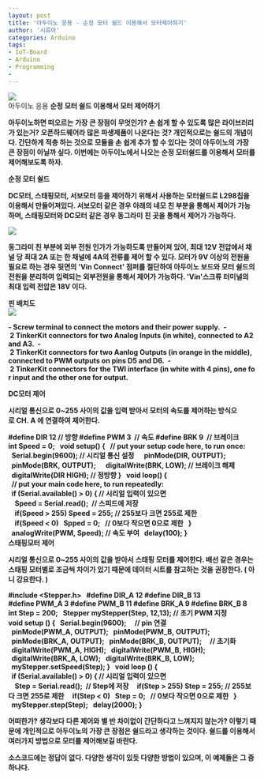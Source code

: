 ```yaml
---
layout: post
title: '아두이노 응용 - 순정 모터 쉴드 이용해서 모터제어하기'
author: '시류아'
categories: Arduino
tags:
- IoT-Board
- Arduino
- Programming
-
---
```



<script> location.href='https://cafe.naver.com/develoid/776068' ; </script>

<div>
 <div>
  <img src="https://dthumb-phinf.pstatic.net/?src=%22http%3A%2F%2Fblogfiles.naver.net%2FMjAxNzAxMThfNDMg%2FMDAxNDg0NzQxODQyNjc4.RDeJPAuU8RnaiE4JDoF0CaHEoJ3_9JKSZALo-yj1KIcg.DHzzCBh3ICsUxoH91wpNcekoaQoVQVKUkru6erk1bacg.JPEG.searphiel9%2Farduino_logo.jpg%22&amp;type=cafe_wa740">
 </div>
</div>
<div>
 <div>
  <div>
   아두이노 응용
   <b>순정 모터 쉴드 이용해서 모터 제어하기
  </div>
 </div>
</div>
<div>
 <p>아두이노하면 떠오르는 가장 큰 장점이 무엇인가? 손 쉽게 할 수 있도록 많은 라이브러리가 있는거? 오픈하드웨어라 많은 파생제품이 나온다는 것? 개인적으로는 쉴드의 개념이다. 간단하게 적층 하는 것으로 모듈을 손 쉽게 추가 할 수 있다는 것이 아두이노의 가장 큰 장점이 아닐까 싶다. 이번에는 아두이노에서 나오는 순정 모터쉴드를 이용해서 모터를 제어해보도록 하자.</p>
</div>
<div>
 <div>
  <div></div>
 </div>
</div>
<div>
 <div>
  <div>
   순정 모터 쉴드
  </div>
 </div>
</div>
<div>
 <p>DC모터, 스태핑모터, 서보모터 등을 제어하기 위해서 사용하는 모터쉴드로 L298칩을 이용해서 만들어져있다. 서보모터 같은 경우 아래의 네모 친 부분을 통해서 제어가 가능하며, 스태핑모터와 DC모터 같은 경우 동그라미 친 곳을 통해서 제어가 가능하다.</p>
</div>
<div>
 <div>
  <img src="https://dthumb-phinf.pstatic.net/?src=%22http%3A%2F%2Fblogfiles.naver.net%2FMjAxNzAxMThfMTE2%2FMDAxNDg0NzQyMDAzMzgz.pl0MQU_phiC_9H_2Al_GCzgIdHaxRQJp-M41vIYQ42Ug.MsP69N_0usBAbGHG9jXg2p3J_TRXrNSdg4LKgZruULgg.PNG.searphiel9%2F1.png%22&amp;type=cafe_wa740">
 </div>
</div>
<div>
 <p>동그라미 친 부분에 외부 전원 인가가 가능하도록 만들어져 있어, 최대 12V 전압에서 채널 당 최대 2A 또는 한 채널에 4A의 전류를 제어 할 수 있다. 모터가 9V 이상의 전원을 필요로 하는 경우 뒷면의 'Vin Connect' 점퍼를 절단하여 아두이노 보드와 모터 쉴드의 전원을 분리하여 입력되는 외부전원을 통해서 제어가 가능하다. 'Vin'스크류 터미널의 최대 입력 전압은 18V 이다.</p>
</div>
<div>
 <div>
  <div></div>
 </div>
</div>
<div>
 <div>
  <div>
   핀 배치도
  </div>
 </div>
</div>
<div>
 <div>
  <img src="https://dthumb-phinf.pstatic.net/?src=%22http%3A%2F%2Fblogfiles.naver.net%2FMjAxNzAxMThfMjMy%2FMDAxNDg0NzQyNzk2MDM1.44AGE_Q9-dNdHoOAu3YtaF4vJwnsHXSkUyaV-L5eEz8g.4QeWjpCZYHC_3en4kM09-zT3rVIea5Fd7SKQqB4KTSUg.PNG.searphiel9%2F2.PNG%22&amp;type=cafe_wa740">
 </div>
</div>
<div>
 <p>-&nbsp;Screw&nbsp;terminal&nbsp;to&nbsp;connect&nbsp;the&nbsp;motors&nbsp;and&nbsp;their&nbsp;power&nbsp;supply.&nbsp; <b>-&nbsp;2&nbsp;TinkerKit&nbsp;connectors&nbsp;for&nbsp;two&nbsp;Analog&nbsp;Inputs&nbsp;(in&nbsp;white),&nbsp;connected&nbsp;to&nbsp;A2&nbsp;and&nbsp;A3.&nbsp; <b>-&nbsp;2&nbsp;TinkerKit&nbsp;connectors&nbsp;for&nbsp;two&nbsp;Aanlog&nbsp;Outputs&nbsp;(in&nbsp;orange&nbsp;in&nbsp;the&nbsp;middle),&nbsp;connected&nbsp;to&nbsp;PWM&nbsp;outputs&nbsp;on&nbsp;pins&nbsp;D5&nbsp;and&nbsp;D6.&nbsp; <b>-&nbsp;2&nbsp;TinkerKit&nbsp;connectors&nbsp;for&nbsp;the&nbsp;TWI&nbsp;interface&nbsp;(in&nbsp;white&nbsp;with&nbsp;4&nbsp;pins),&nbsp;one&nbsp;for&nbsp;input&nbsp;and&nbsp;the&nbsp;other&nbsp;one&nbsp;for&nbsp;output.</p>
</div>
<div>
 <div>
  <div></div>
 </div>
</div>
<div>
 <div>
  <div>
   DC모터 제어
  </div>
 </div>
</div>
<div>
 <p>시리얼&nbsp;통신으로&nbsp;0~255&nbsp;사이의&nbsp;값을&nbsp;입력&nbsp;받아서&nbsp;모터의&nbsp;속도를&nbsp;제어하는&nbsp;방식으로&nbsp;CH.&nbsp;A&nbsp;에&nbsp;연결하여&nbsp;제어한다.&nbsp;</p>
</div>
<div>
 <div>
  <div>
   #define&nbsp;DIR&nbsp;12&nbsp;//&nbsp;방향
   <b>#define&nbsp;PWM&nbsp;3&nbsp;&nbsp;//&nbsp;속도
   <b>#define&nbsp;BRK&nbsp;9&nbsp;&nbsp;//&nbsp;브레이크
   <b>&nbsp;
   <b>int&nbsp;Speed&nbsp;=&nbsp;0;
   <b>&nbsp;
   <b>void&nbsp;setup()&nbsp;{
   <b>&nbsp;&nbsp;//&nbsp;put&nbsp;your&nbsp;setup&nbsp;code&nbsp;here,&nbsp;to&nbsp;run&nbsp;once:
   <b>&nbsp;&nbsp;Serial.begin(9600);&nbsp;//&nbsp;시리얼&nbsp;통신&nbsp;설정
   <b>&nbsp;&nbsp;
   <b>&nbsp;&nbsp;pinMode(DIR,&nbsp;OUTPUT);
   <b>&nbsp;&nbsp;pinMode(BRK,&nbsp;OUTPUT);
   <b>&nbsp;&nbsp;
   <b>&nbsp;&nbsp;digitalWrite(BRK,&nbsp;LOW);&nbsp;//&nbsp;브레이크&nbsp;해제
   <b>&nbsp;&nbsp;digitalWrite(DIR&nbsp;HIGH);&nbsp;//&nbsp;정방향
   <b>}
   <b>&nbsp;
   <b>void&nbsp;loop()&nbsp;{
   <b>&nbsp;&nbsp;//&nbsp;put&nbsp;your&nbsp;main&nbsp;code&nbsp;here,&nbsp;to&nbsp;run&nbsp;repeatedly:
   <b>&nbsp;&nbsp;if&nbsp;(Serial.available()&nbsp;&gt;&nbsp;0)&nbsp;{&nbsp;//&nbsp;시리얼&nbsp;입력이&nbsp;있으면
   <b>&nbsp;&nbsp;&nbsp;&nbsp;Speed&nbsp;=&nbsp;Serial.read();&nbsp;&nbsp;//&nbsp;스피드에&nbsp;저장
   <b>&nbsp;&nbsp;&nbsp;&nbsp;if(Speed&nbsp;&gt;&nbsp;255)&nbsp;Speed&nbsp;=&nbsp;255;&nbsp;//&nbsp;255보다&nbsp;크면&nbsp;255로&nbsp;제한
   <b>&nbsp;&nbsp;&nbsp;&nbsp;if(Speed&nbsp;&lt;&nbsp;0)&nbsp;&nbsp;&nbsp;Spped&nbsp;=&nbsp;0;&nbsp;&nbsp;&nbsp;//&nbsp;0보다&nbsp;작으면&nbsp;0으로&nbsp;제한
   <b>&nbsp;&nbsp;}
   <b>&nbsp;
   <b>&nbsp;&nbsp;analogWrite(PWM,&nbsp;Speed);&nbsp;//&nbsp;속도&nbsp;부여
   <b>&nbsp;&nbsp;delay(100);
   <b>}
  </div>
 </div>
</div>
<div>
 <div>
  <div></div>
 </div>
</div>
<div>
 <div>
  <div>
   스태핑모터 제어
  </div>
 </div>
</div>
<div>
 <p>시리얼 통신으로 0~255 사이의 값을 받아서 스태핑 모터를 제어한다. 배선 같은 경우는 스태핑 모터별로 조금씩 차이가 있기 때문에 데이터 시트를 참고하는 것을 권장한다. ( 아니 강요한다. )</p>
</div>
<div>
 <div>
  <div>
   #include&nbsp;&lt;Stepper.h&gt;
   <b>&nbsp;
   <b>#define&nbsp;DIR_A&nbsp;12
   <b>#define&nbsp;DIR_B&nbsp;13
   <b>#define&nbsp;PWM_A&nbsp;3
   <b>#define&nbsp;PWM_B&nbsp;11
   <b>#define&nbsp;BRK_A&nbsp;9
   <b>#define&nbsp;BRK_B&nbsp;8
   <b>&nbsp;
   <b>int&nbsp;Step&nbsp;=&nbsp;200;
   <b>&nbsp;
   <b>Stepper&nbsp;myStepper(Step,&nbsp;12,13);&nbsp;//&nbsp;초기&nbsp;PWM&nbsp;지정
   <b>&nbsp;
   <b>void&nbsp;setup&nbsp;()&nbsp;{
   <b>&nbsp;&nbsp;Serial.begin(9600);
   <b>&nbsp;
   <b>&nbsp;&nbsp;//&nbsp;pin&nbsp;연결
   <b>&nbsp;&nbsp;pinMode(PWM_A,&nbsp;OUTPUT);
   <b>&nbsp;&nbsp;pinMode(PWM_B,&nbsp;OUTPUT);
   <b>&nbsp;&nbsp;pinMode(BRK_A,&nbsp;OUTPUT);
   <b>&nbsp;&nbsp;pinMode(BRK_B,&nbsp;OUTPUT);
   <b>&nbsp;
   <b>&nbsp;&nbsp;//&nbsp;초기화
   <b>&nbsp;&nbsp;digitalWrite(PWM_A,&nbsp;HIGH);
   <b>&nbsp;&nbsp;digitalWrite(PWM_B,&nbsp;HIGH);
   <b>&nbsp;&nbsp;digitalWrite(BRK_A,&nbsp;LOW);
   <b>&nbsp;&nbsp;digitalWrite(BRK_B,&nbsp;LOW);
   <b>&nbsp;&nbsp;myStepper.setSpeed(Step);
   <b>}
   <b>&nbsp;
   <b>void&nbsp;loop&nbsp;()&nbsp;{
   <b>&nbsp;&nbsp;if&nbsp;(Serial.available()&nbsp;&gt;&nbsp;0)&nbsp;{&nbsp;//&nbsp;시리얼&nbsp;입력이&nbsp;있으면
   <b>&nbsp;&nbsp;&nbsp;&nbsp;Step&nbsp;=&nbsp;Serial.read();&nbsp;&nbsp;//&nbsp;Step에&nbsp;저장
   <b>&nbsp;&nbsp;&nbsp;&nbsp;if(Step&nbsp;&gt;&nbsp;255)&nbsp;Step&nbsp;=&nbsp;255;&nbsp;//&nbsp;255보다&nbsp;크면&nbsp;255로&nbsp;제한
   <b>&nbsp;&nbsp;&nbsp;&nbsp;if(Step&nbsp;&lt;&nbsp;0)&nbsp;&nbsp;&nbsp;Step&nbsp;=&nbsp;0;&nbsp;&nbsp;&nbsp;//&nbsp;0보다&nbsp;작으면&nbsp;0으로&nbsp;제한
   <b>&nbsp;&nbsp;}
   <b>&nbsp;
   <b>&nbsp;&nbsp;myStepper.step(Step);
   <b>&nbsp;&nbsp;delay(2000);
   <b>}
  </div>
 </div>
</div>
<div>
 <div>
  <div></div>
 </div>
</div>
<div>
 <p>어떠한가? 생각보다 다른 제어와 별 반 차이없이 간단하다고 느껴지지 않는가? 이렇기 때문에 개인적으로 아두이노의 가장 큰 장점은 쉴드라고 생각하는 것이다. 쉴드를 이용해서 여러가지 방법으로 모터를 제어해보길 바란다.</p>
</div>
<div>
 <div>
  <div></div>
 </div>
</div>
<div>
 <p>소스코드에는 정답이 없다. 다양한 생각이 있듯 다양한 방법이 있으며, 이 예제들은 그 중 하나다.</p>
</div>
